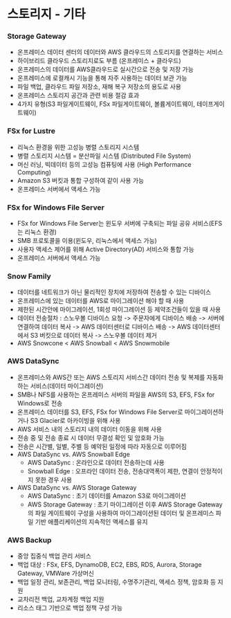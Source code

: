 # 스토리지 - 기타
### Storage Gateway
- 온프레미스 데이터 센터의 데이터와 AWS 클라우드의 스토리지를 연결하는 서비스
- 하이브리드 클라우드 스토리지로도 부름 (온프레미스 + 클라우드)
- 온프레미스의 데이터를 AWS클라우드로 실시간으로 전송 및 저장 가능
- 온프레미스에 로컬캐시 기능을 통해 자주 사용하는 데이터 보관 가능
- 파일 백업, 클라우드 파일 저장소, 재해 복구 저장소의 용도로 사용
- 온프레미스 스토리지 공간과 관련 비용 절감 효과
- 4가지 유형(S3 파일게이트웨이, FSx 파일게이트웨이, 볼륨게이트웨이, 테이프게이트웨이)

### FSx for Lustre
- 리눅스 환경을 위한 고성능 병렬 스토리지 시스템
- 병렬 스토리지 시스템 = 분산파일 시스템 (Distributed File System)
- 머신 러닝, 빅데이터 등의 고성능 컴퓨팅에 사용 (High Performance Computing)
- Amazon S3 버킷과 통합 구성하여 같이 사용 가능
- 온프레미스 서버에서 액세스 가능

### FSx for Windows File Server
- FSx for Windows File Server는 윈도우 서버에 구축되는 파일 공유 서비스(EFS는 리눅스 환경)
- SMB 프로토콜을 이용(윈도우, 리눅스에서 액세스 가능)
- 사용자 액세스 제어를 위해 Active Directory(AD) 서비스와 통합 가능
- 온프레미스 서버에서 액세스 가능

### Snow Family
- 데이터를 네트워크가 아닌 물리적인 장치에 저장하여 전송할 수 있는 디바이스
- 온프레미스에 있는 데이터를 AWS로 마이그레이션 해야 할 때 사용
- 제한된 시간안에 마이그레이션, 1회성 마이그레이션 등 제약조건들이 있을 때 사용
- 데이터 전송절차 : 스노우볼 디바이스 요청 -> 주문자에게 디바이스 배송 -> 서버에 연결하여 데이터 복사 -> AWS 데이터센터로 디바이스 배송 -> AWS 데이터센터에서 S3 버킷으로 데이터 복사 -> 스노우볼 데이터 제거
- AWS Snowcone < AWS Snowball < AWS Snowmobile

### AWS DataSync
- 온프레미스와 AWS간 또는 AWS 스토리지 서비스간 데이터 전송 및 복제를 자동화 하는 서비스(데이터 마이그레이션)
- SMB나 NFS를 사용하는 온프레미스 서버의 파일을 AWS의 S3, EFS, FSx for Windows로 전송
- 온프레미스 데이터를 S3, EFS, FSx for Windows File Server로 마이그레이션하거나 S3 Glacier로 아카이빙을 위해 사용
- AWS 서비스 내의 스토리지 내의 데이터 이동을 위해 사용
- 전송 중 및 전송 종료 시 데이터 무결성 확인 및 암호화 가능
- 전송은 시간별, 일별, 주별 등 예약된 일정에 따라 자동으로 이루어짐
- AWS DataSync vs. AWS Snowball Edge
    - AWS DataSync : 온라인으로 데이터 전송하는데 사용
    - Snowball Edge : 오프라인 데이터 전송, 전송대역폭이 제한, 연결이 안정적이지 못한 경우 사용
- AWS DataSync vs. AWS Storage Gateway
    - AWS DataSync : 초기 데이터를 Amazon S3로 마이그레이션
    - AWS Storage Gateway : 초기 마이그레이션 이후 AWS Storage Gateway의 파일 게이트웨이 구성을 사용하여 마이그레이션된 데이터 및 온프레미스 파일 기반 애플리케이션의 지속적인 액세스를 유지

### AWS Backup
- 중앙 집중식 백업 관리 서비스
- 백업 대상 : FSx, EFS, DynamoDB, EC2, EBS, RDS, Aurora, Storage Gateway, VMWare 가상머신
- 백업 일정 관리, 보존관리, 백업 모니터링, 수명주기관리, 액세스 정책, 암호화 등 지원
- 교차리전 백업, 교차계정 백업 지원
- 리소스 태그 기반으로 백업 정책 구성 가능
